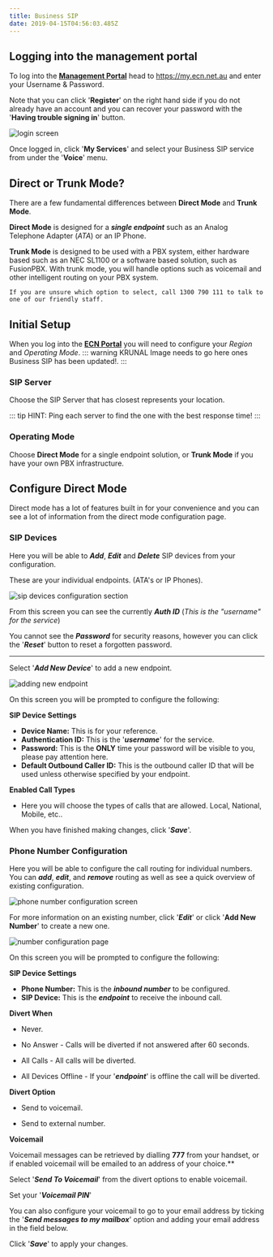 ```yaml
---
title: Business SIP
date: 2019-04-15T04:56:03.485Z
---
```

## Logging into the management portal

To log into the [**Management Portal**](https://my.ecn.net.au) head to https://my.ecn.net.au and enter your Username & Password.

Note that you can click '**Register**' on the right hand side if you do not already have an account and you can recover your password with the '**Having trouble signing in**' button.

![login screen](/images/screen-shot-2019-04-15-at-2.49.17-pm.png)

Once logged in, click '**My Services**' and select your Business SIP service from under the '**Voice**' menu.

## Direct or Trunk Mode?

There are a few fundamental differences between **Direct Mode** and **Trunk Mode**.

**Direct Mode** is designed for a _**single endpoint**_ such as an Analog Telephone Adapter (_ATA_) or an IP Phone.

**Trunk Mode** is designed to be used with a PBX system, either hardware based such as an NEC SL1100 or a software based solution, such as FusionPBX.
With trunk mode, you will handle options such as voicemail and other intelligent routing on your PBX system.

`If you are unsure which option to select, call 1300 790 111 to talk to one of our friendly staff.`

## Initial Setup

When you log into the [**ECN Portal**](https://my.ecn.net.au) you will need to configure your _Region_ and _Operating Mode_.
::: warning KRUNAL
Image needs to go here ones Business SIP has been updated!.
:::

### SIP Server

Choose the SIP Server that has closest represents your location.

::: tip HINT:
Ping each server to find the one with the best response time!
:::

### Operating Mode

Choose **Direct Mode** for a single endpoint solution, or **Trunk Mode** if you have your own PBX infrastructure.

## Configure Direct Mode

Direct mode has a lot of features built in for your convenience and you can see a lot of information from the direct mode configuration page.

### SIP Devices

Here you will be able to _**Add**_, _**Edit**_ and _**Delete**_ SIP devices from your configuration.

These are your individual endpoints. (ATA's or IP Phones).

![sip devices configuration section](/images/business_sip_direct_sip_devices.png)

From this screen you can see the currently **_Auth ID_** (_This is the "username" for the service_)

You cannot see the **_Password_** for security reasons, however you can click the '**_Reset_**' button to reset a forgotten password.

- - -

Select '**_Add New Device_**' to add a new endpoint.

![adding new endpoint](/images/business_sip_direct_new_device.png)

On this screen you will be prompted to configure the following:

**SIP Device Settings**

* **Device Name:** This is for your reference.
* **Authentication ID:** This is the '_**username**_' for the service.
* **Password:** This is the **ONLY** time your password will be visible to you, please pay attention here.
* **Default Outbound Caller ID:** This is the outbound caller ID that will be used unless otherwise specified by your endpoint.

**Enabled Call Types**

* Here you will choose the types of calls that are allowed. Local, National, Mobile, etc..

When you have finished making changes, click '_**Save**_'.

### Phone Number Configuration

Here you will be able to configure the call routing for individual numbers. You can _**add**_, _**edit**_, and _**remove**_ routing as well as see a quick overview of existing configuration.

![phone number configuration screen](/images/business_sip_direct_phone_numbers.png)

For more information on an existing number, click '_**Edit**_' or click '**Add New Number**' to create a new one.

![number configuration page](/images/business_sip_direct_number_configuration2.png)

On this screen you will be prompted to configure the following:

**SIP Device Settings**

* **Phone Number:** This is the _**inbound number**_ to be configured.
* **SIP Device:** This is the _**endpoint**_ to receive the inbound call.

**Divert When**


- Never.

- No Answer - Calls will be diverted if not answered after 60 seconds.

- All Calls - All calls will be diverted.

- All Devices Offline - If your '**_endpoint_**' is offline the call will be diverted.


**Divert Option**


- Send to voicemail.

- Send to external number.

**Voicemail**

Voicemail messages can be retrieved by dialling **777** from your handset, or if enabled voicemail will be emailed to an address of your choice.**

Select '**_Send To Voicemail_**' from the divert options to enable voicemail.

Set your '**_Voicemail PIN_**' 

You can also configure your voicemail to go to your email address by ticking the '**_Send messages to my mailbox_**' option and adding your email address in the field below.

Click '**_Save_**' to apply your changes.
